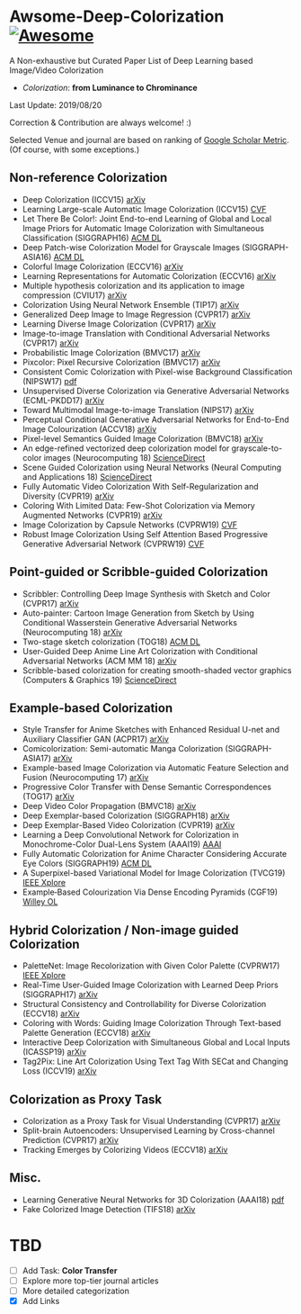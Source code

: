 # Awsome-Deep-Colorization [![Awesome](https://cdn.rawgit.com/sindresorhus/awesome/d7305f38d29fed78fa85652e3a63e154dd8e8829/media/badge.svg)](https://github.com/sindresorhus/awesome)
A Non-exhaustive but Curated Paper List of Deep Learning based Image/Video Colorization
- *Colorization*: **from Luminance to Chrominance**

Last Update: 2019/08/20

Correction & Contribution are always welcome! :)

Selected Venue and journal are based on ranking of [Google Scholar Metric](https://scholar.google.com/citations?view_op=top_venues). (Of course, with some exceptions.)

## Non-reference Colorization
- Deep Colorization (ICCV15) [arXiv](https://arxiv.org/abs/1605.00075)
- Learning Large-scale Automatic Image Colorization (ICCV15) [CVF](https://www.cv-foundation.org/openaccess/content_iccv_2015/html/Deshpande_Learning_Large-Scale_Automatic_ICCV_2015_paper.html)
- Let There Be Color!: Joint End-to-end Learning of Global and Local Image Priors for Automatic Image Colorization with Simultaneous Classification (SIGGRAPH16) [ACM DL](https://dl.acm.org/citation.cfm?id=2925974)
- Deep Patch-wise Colorization Model for Grayscale Images (SIGGRAPH-ASIA16) [ACM DL](https://dl.acm.org/citation.cfm?id=3005375)
- Colorful Image Colorization (ECCV16) [arXiv](https://arxiv.org/abs/1603.08511)
- Learning Representations for Automatic Colorization (ECCV16) [arXiv](https://arxiv.org/abs/1603.06668)
- Multiple hypothesis colorization and its application to image compression (CVIU17) [arXiv](https://arxiv.org/abs/1606.06314)
- Colorization Using Neural Network Ensemble (TIP17) [arXiv](https://ieeexplore.ieee.org/document/8011494/)
- Generalized Deep Image to Image Regression (CVPR17) [arXiv](https://arxiv.org/abs/1612.03268)
- Learning Diverse Image Colorization (CVPR17) [arXiv](https://arxiv.org/abs/1612.01958)
- Image-to-image Translation with Conditional Adversarial Networks (CVPR17) [arXiv](https://arxiv.org/abs/1611.07004)
- Probabilistic Image Colorization (BMVC17) [arXiv](https://arxiv.org/abs/1705.04258)
- Pixcolor: Pixel Recursive Colorization (BMVC17) [arXiv](https://arxiv.org/abs/1705.07208)
- Consistent Comic Colorization with Pixel-wise Background Classification (NIPSW17) [pdf](https://nips2017creativity.github.io/doc/Consistent_Comic_Colorization.pdf)
- Unsupervised Diverse Colorization via Generative Adversarial Networks (ECML-PKDD17) [arXiv](https://arxiv.org/abs/1702.06674)
- Toward Multimodal Image-to-image Translation (NIPS17) [arXiv](https://arxiv.org/abs/1711.11586)
- Perceptual Conditional Generative Adversarial Networks for End-to-End Image Colourization (ACCV18) [arXiv](https://arxiv.org/abs/1811.10801)
- Pixel-level Semantics Guided Image Colorization (BMVC18) [arXiv](https://arxiv.org/abs/1808.01597)
- An edge-refined vectorized deep colorization model for grayscale-to-color images (Neurocomputing 18) [ScienceDirect](https://www.sciencedirect.com/science/article/pii/S0925231218306672)
- Scene Guided Colorization using Neural Networks (Neural Computing and Applications 18) [ScienceDirect](https://link.springer.com/article/10.1007/s00521-018-3828-z)
- Fully Automatic Video Colorization With Self-Regularization and Diversity (CVPR19) [arXiv](https://arxiv.org/abs/1908.01311)
- Coloring With Limited Data: Few-Shot Colorization via Memory Augmented Networks (CVPR19) [arXiv](https://arxiv.org/abs/1906.11888)
- Image Colorization by Capsule Networks (CVPRW19) [CVF](http://openaccess.thecvf.com/content_CVPRW_2019/html/NTIRE/Ozbulak_Image_Colorization_by_Capsule_Networks_CVPRW_2019_paper.html)
- Robust Image Colorization Using Self Attention Based Progressive Generative Adversarial Network (CVPRW19) [CVF](http://openaccess.thecvf.com/content_CVPRW_2019/html/NTIRE/Sharma_Robust_Image_Colorization_Using_Self_Attention_Based_Progressive_Generative_Adversarial_CVPRW_2019_paper.html)

## Point-guided or Scribble-guided Colorization
- Scribbler: Controlling Deep Image Synthesis with Sketch and Color (CVPR17) [arXiv](https://arxiv.org/abs/1612.00835)
- Auto-painter: Cartoon Image Generation from Sketch by Using Conditional Wasserstein Generative Adversarial Networks (Neurocomputing 18) [arXiv](https://arxiv.org/abs/1705.01908)
- Two-stage sketch colorization (TOG18) [ACM DL](https://dl.acm.org/citation.cfm?id=3275090)
- User-Guided Deep Anime Line Art Colorization with Conditional Adversarial Networks (ACM MM 18) [arXiv](https://arxiv.org/abs/1808.03240)
- Scribble-based colorization for creating smooth-shaded vector graphics (Computers & Graphics 19) [ScienceDirect](https://www.sciencedirect.com/science/article/pii/S0097849319300445)

## Example-based Colorization
- Style Transfer for Anime Sketches with Enhanced Residual U-net and Auxiliary Classifier GAN (ACPR17) [arXiv](https://arxiv.org/abs/1706.03319)
- Comicolorization: Semi-automatic Manga Colorization (SIGGRAPH-ASIA17) [arXiv](https://arxiv.org/abs/1706.06759)
- Example-based Image Colorization via Automatic Feature Selection and Fusion (Neurocomputing 17) [arXiv](https://dl.acm.org/citation.cfm?id=3141916.3141979)
- Progressive Color Transfer with Dense Semantic Correspondences (TOG17) [arXiv](https://arxiv.org/abs/1710.00756)
- Deep Video Color Propagation (BMVC18) [arXiv](https://arxiv.org/abs/1808.03232)
- Deep Exemplar-based Colorization (SIGGRAPH18) [arXiv](https://arxiv.org/abs/1807.06587)
- Deep Exemplar-Based Video Colorization (CVPR19) [arXiv](https://arxiv.org/abs/1906.09909)
- Learning a Deep Convolutional Network for Colorization in Monochrome-Color Dual-Lens System (AAAI19) [AAAI](https://aaai.org/ojs/index.php/AAAI/article/view/4837)
- Fully Automatic Colorization for Anime Character Considering Accurate Eye Colors (SIGGRAPH19) [ACM DL](https://dl.acm.org/citation.cfm?id=3338585)
- A Superpixel-based Variational Model for Image Colorization (TVCG19) [IEEE Xplore](https://ieeexplore.ieee.org/document/8676327)
- Example‐Based Colourization Via Dense Encoding Pyramids (CGF19) [Willey OL](https://onlinelibrary.wiley.com/doi/abs/10.1111/cgf.13659)

## Hybrid Colorization / Non-image guided Colorization
- PaletteNet: Image Recolorization with Given Color Palette (CVPRW17) [IEEE Xplore](https://ieeexplore.ieee.org/abstract/document/8014877)
- Real-Time User-Guided Image Colorization with Learned Deep Priors (SIGGRAPH17) [arXiv](https://arxiv.org/abs/1705.02999)
- Structural Consistency and Controllability for Diverse Colorization (ECCV18) [arXiv](https://arxiv.org/abs/1809.02129)
- Coloring with Words: Guiding Image Colorization Through Text-based Palette Generation (ECCV18) [arXiv](https://arxiv.org/abs/1804.04128)
- Interactive Deep Colorization with Simultaneous Global and Local Inputs (ICASSP19) [arXiv](https://arxiv.org/abs/1801.09083)
- Tag2Pix: Line Art Colorization Using Text Tag With SECat and Changing Loss (ICCV19) [arXiv](https://arxiv.org/abs/1908.05840)

## Colorization as Proxy Task
- Colorization as a Proxy Task for Visual Understanding (CVPR17) [arXiv](https://arxiv.org/abs/1703.04044)
- Split-brain Autoencoders: Unsupervised Learning by Cross-channel Prediction (CVPR17) [arXiv](https://arxiv.org/abs/1611.09842)
- Tracking Emerges by Colorizing Videos (ECCV18) [arXiv](https://arxiv.org/abs/1806.09594)

## Misc.
- Learning Generative Neural Networks for 3D Colorization (AAAI18) [pdf](https://www.google.com/url?sa=t&rct=j&q=&esrc=s&source=web&cd=1&ved=2ahUKEwjvyL_6rY_kAhUbA4gKHZEcAAEQFjAAegQICBAC&url=https%3A%2F%2Fwww.aaai.org%2Focs%2Findex.php%2FAAAI%2FAAAI18%2Fpaper%2Fdownload%2F17379%2F15977&usg=AOvVaw0HHuMKlpJ8eZTZq3RPPKDS)
- Fake Colorized Image Detection (TIFS18) [arXiv](https://arxiv.org/abs/1801.02768)

# TBD
- [ ] Add Task: **Color Transfer**
- [ ] Explore more top-tier journal articles
- [ ] More detailed categorization
- [x] Add Links
